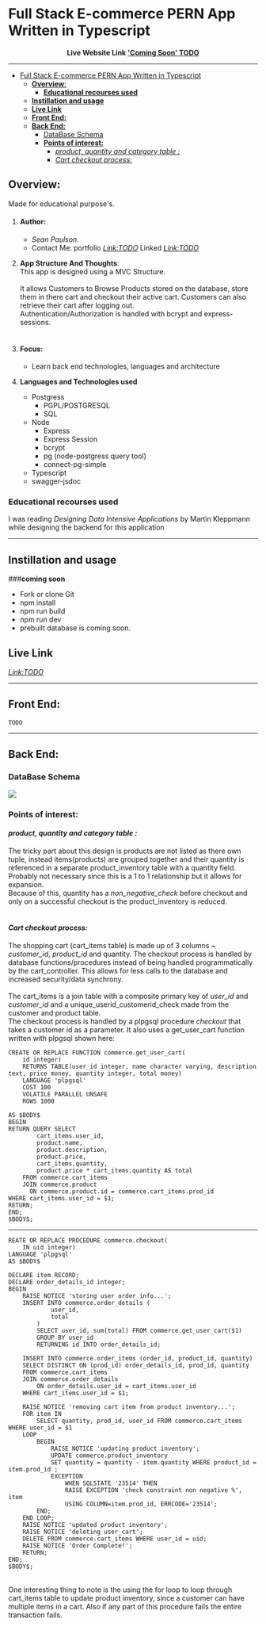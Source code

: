 # Full Stack E-commerce PERN App Written in Typescript<br>
<p style="text-align: center"><b>Live Website Link <a href="www.google.com" title="TODO" >'Coming Soon' TODO</a></b><p>

___

- [Full Stack E-commerce PERN App Written in Typescript](#full-stack-e-commerce-pern-app-written-in-typescript)
  - [**Overview**:](#overview)
    - [**Educational recourses used**](#educational-recourses-used)
  - [**Instillation and usage**](#instillation-and-usage)
  - [**Live Link**](#live-link)
  - [**Front End:**](#front-end)
  - [**Back End:**](#back-end)
    - [DataBase Schema](#database-schema)
    - [**Points of interest:**](#points-of-interest)
      - [*product, quantity and category table :* ](#product-quantity-and-category-table--)
      - [*Cart checkout process:* ](#cart-checkout-process-)

## **Overview**:
Made for educational purpose's.
1. #### **Author**: 
     - *Sean Paulson*. 
      - Contact Me: portfolio *<Link:TODO>* Linked *<Link:TODO>* <br>

2. **App Structure And Thoughts**:<br>
This app is designed using a MVC Structure. <br><br>
It allows Customers to Browse Products stored on the database, store them in there cart and checkout their active cart. Customers can also retrieve their cart after logging out.<br>
Authentication/Authorization is handled with bcrypt and express-sessions.<br><br>

1. #### **Focus**: 
     - Learn back end technologies, languages and architecture
2. **Languages and Technologies used**
    - Postgress
       - PGPL/POSTGRESQL
       - SQL
     - Node
        - Express
        - Express Session
        - bcrypt
        - pg (node-postgress query tool)
        - connect-pg-simple
     - Typescript
     - swagger-jsdoc
  
### **Educational recourses used**
I was reading *Designing Data Intensive Applications* by  Martin Kleppmann <br>
while designing the backend for this application

___

## **Instillation and usage**
###**coming soon**
  - Fork or clone Git
  - npm install
  - npm run build
  - npm run dev
  - prebuilt database is coming soon. 

## **Live Link**
*<Link:TODO>*

___

## **Front End:**
    TODO

___

## **Back End:**
### DataBase Schema
<img src=".server/Design/schemaV2.0.1.png">

### **Points of interest:** 
#### *product, quantity and category table :* <br>
The tricky part about this design is products are not listed as there own tuple, instead items(products) are grouped together and their quantity is referenced in a separate product_inventory table with a quantity field. Probably not necessary since this is a 1 to 1 relationship but it allows for expansion.<br>
Because of this, quantity has a *non_negative_check* before checkout and only on a successful checkout is the product_inventory is reduced.<br>
<br>
#### *Cart checkout process:* <br>
The shopping cart (cart_items table) is made up of 3 columns ~ *customer_id*, *product_id* and quantity.
The checkout process is handled by database functions/procedures instead of being handled programmatically by the cart_controller. This allows for less calls to the database and increased security/data synchrony.<br><br>
The cart_items is a join table with a composite primary key of *user_id* and *customer_id* and a unique_userid_customerid_check made from the customer and product table. <br> 
The checkout process is handled by a plpgsql procedure *checkout* that takes a customer id as a parameter. It also uses a get_user_cart function written with plpgsql shown here:

~~~
CREATE OR REPLACE FUNCTION commerce.get_user_cart(
	id integer)
    RETURNS TABLE(user_id integer, name character varying, description text, price money, quantity integer, total money) 
    LANGUAGE 'plpgsql'
    COST 100
    VOLATILE PARALLEL UNSAFE
    ROWS 1000

AS $BODY$
BEGIN
RETURN QUERY SELECT
		cart_items.user_id,
		product.name, 
		product.description, 
		product.price, 
		cart_items.quantity,
		product.price * cart_items.quantity AS total
	FROM commerce.cart_items 
	JOIN commerce.product
	  ON commerce.product.id = commerce.cart_items.prod_id
WHERE cart_items.user_id = $1;
RETURN;
END;
$BODY$;
~~~
---
~~~
REATE OR REPLACE PROCEDURE commerce.checkout(
	IN uid integer)
LANGUAGE 'plpgsql'
AS $BODY$

DECLARE item RECORD;
DECLARE order_details_id integer;
BEGIN 
	RAISE NOTICE 'storing user order info...';
	INSERT INTO commerce.order_details (
			user_id,
			total
		)
		SELECT user_id, sum(total) FROM commerce.get_user_cart($1) 
		GROUP BY user_id
		RETURNING id INTO order_details_id;
	
	INSERT INTO commerce.order_items (order_id, product_id, quantity) 
	SELECT DISTINCT ON (prod_id) order_details_id, prod_id, quantity
	FROM commerce.cart_items
	JOIN commerce.order_details 
		ON order_details.user_id = cart_items.user_id
	WHERE cart_items.user_id = $1;
	
	RAISE NOTICE 'removing cart item from product inventory...';
	FOR item IN 
		SELECT quantity, prod_id, user_id FROM commerce.cart_items WHERE user_id = $1
	LOOP
		BEGIN
			RAISE NOTICE 'updating product inventory';
			UPDATE commerce.product_inventory 
			SET quantity = quantity - item.quantity WHERE product_id = item.prod_id ;
			EXCEPTION 
				WHEN SQLSTATE '23514' THEN
				RAISE EXCEPTION 'check constraint non negative %', item
				USING COLUMN=item.prod_id, ERRCODE='23514';
		END;
	END LOOP;
	RAISE NOTICE 'updated product inventory';
	RAISE NOTICE 'deleting user_cart';
	DELETE FROM commerce.cart_items WHERE user_id = uid;
	RAISE NOTICE 'Order Complete!';
	RETURN;
END;
$BODY$;
~~~
<br>
One interesting thing to note is the using the for loop to loop through cart_items table to update product inventory, since a customer can have multiple items in a cart.
Also if any part of this procedure fails the entire transaction fails.


